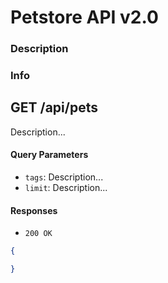 # Petstore API v2.0

### Description 

### Info

## GET /api/pets 

Description...

#### Query Parameters

* `tags`: Description...
* `limit`: Description...

#### Responses 
* `200 OK` 

 ```json
 {

 }
 ```

